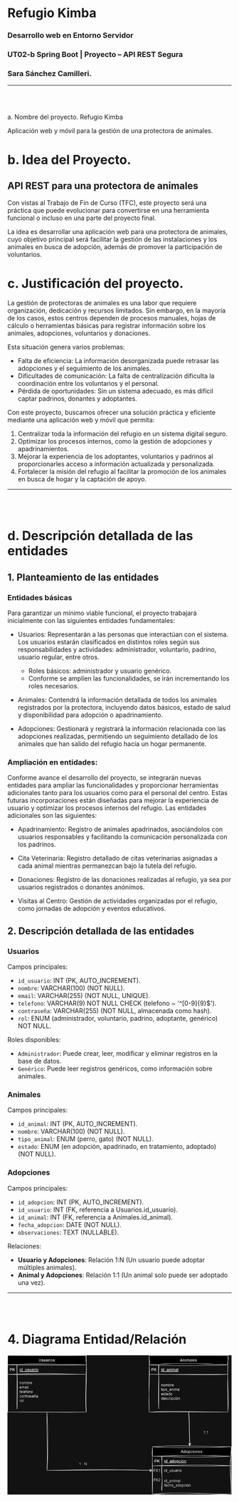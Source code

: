 # Refugio Kimba

### Desarrollo web en Entorno Servidor
### UT02-b Spring Boot | Proyecto – API REST Segura
### __Sara Sánchez Camilleri.__

<hr>
<br>
<br>

a. Nombre del proyecto.
Refugio Kimba

Aplicación web y móvil para la gestión de una protectora de animales.

# b. Idea del Proyecto.

## API REST para una protectora de animales

Con vistas al Trabajo de Fin de Curso (TFC), este proyecto será una práctica que puede evolucionar para convertirse en una herramienta funcional o incluso en una parte del proyecto final.

La idea es desarrollar una aplicación web para una protectora de animales, cuyo objetivo principal será facilitar la gestión de las instalaciones y los animales en busca de adopción, además de promover la participación de voluntarios.

# c. Justificación del proyecto.

La gestión de protectoras de animales es una labor que requiere organización, dedicación y recursos limitados. Sin embargo, en la mayoría de los casos, estos centros dependen de procesos manuales, hojas de cálculo o herramientas básicas para registrar información sobre los animales, adopciones, voluntarios y donaciones.

Esta situación genera varios problemas:

- Falta de eficiencia: La información desorganizada puede retrasar las adopciones y el seguimiento de los animales.
- Dificultades de comunicación: La falta de centralización dificulta la coordinación entre los voluntarios y el personal.
- Pérdida de oportunidades: Sin un sistema adecuado, es más difícil captar padrinos, donantes y adoptantes.

Con este proyecto, buscamos ofrecer una solución práctica y eficiente mediante una aplicación web y móvil que permita:

1. Centralizar toda la información del refugio en un sistema digital seguro.
2. Optimizar los procesos internos, como la gestión de adopciones y apadrinamientos.
3. Mejorar la experiencia de los adoptantes, voluntarios y padrinos al proporcionarles acceso a información actualizada y personalizada.
4. Fortalecer la misión del refugio al facilitar la promoción de los animales en busca de hogar y la captación de apoyo.

<hr>
<br>
<br>

# d. Descripción detallada de las entidades

## 1. Planteamiento de las entidades

### Entidades básicas

Para garantizar un mínimo viable funcional, el proyecto trabajará inicialmente con las siguientes entidades fundamentales:

- Usuarios: Representarán a las personas que interactúan con el sistema. Los usuarios estarán clasificados en distintos roles según sus responsabilidades y actividades: administrador, voluntario, padrino, usuario regular, entre otros.
  - Roles básicos: administrador y usuario genérico.
  - Conforme se amplíen las funcionalidades, se irán incrementando los roles necesarios.


- Animales: Contendrá la información detallada de todos los animales registrados por la protectora, incluyendo datos básicos, estado de salud y disponibilidad para adopción o apadrinamiento.


- Adopciones: Gestionará y registrará la información relacionada con las adopciones realizadas, permitiendo un seguimiento detallado de los animales que han salido del refugio hacia un hogar permanente.

### Ampliación en entidades:

Conforme avance el desarrollo del proyecto, se integrarán nuevas entidades para ampliar las funcionalidades y proporcionar herramientas adicionales tanto para los usuarios como para el personal del centro. Estas futuras incorporaciones están diseñadas para mejorar la experiencia de usuario y optimizar los procesos internos del refugio. Las entidades adicionales son las siguientes:

- Apadrinamiento: Registro de animales apadrinados, asociándolos con usuarios responsables y facilitando la comunicación personalizada con los padrinos.

- Cita Veterinaria: Registro detallado de citas veterinarias asignadas a cada animal mientras permanezcan bajo la tutela del refugio.

- Donaciones: Registro de las donaciones realizadas al refugio, ya sea por usuarios registrados o donantes anónimos.

- Visitas al Centro: Gestión de actividades organizadas por el refugio, como jornadas de adopción y eventos educativos.


## 2. Descripción detallada de las entidades

### Usuarios
Campos principales:

- ```id_usuario```: INT (PK, AUTO_INCREMENT).
- ```nombre```: VARCHAR(100) (NOT NULL).
- ```email```: VARCHAR(255) (NOT NULL, UNIQUE).
- ```telefono```: VARCHAR(9) NOT NULL CHECK (telefono ~ '^[0-9]{9}$').
- ```contraseña```: VARCHAR(255) (NOT NULL, almacenada como hash).
- ```rol```: ENUM (administrador, voluntario, padrino, adoptante, genérico) NOT NULL.

Roles disponibles:

- ```Administrador```: Puede crear, leer, modificar y eliminar registros en la base de datos.
- ```Genérico```: Puede leer registros genéricos, como información sobre animales.

### Animales
Campos principales:

- ```id_animal```: INT (PK, AUTO_INCREMENT).
- ```nombre```: VARCHAR(100) (NOT NULL).
- ```tipo_animal```: ENUM (perro, gato) (NOT NULL).
- ```estado```: ENUM (en adopción, apadrinado, en tratamiento, adoptado) (NOT NULL).

### Adopciones
Campos principales:

- ```id_adopcion```: INT (PK, AUTO_INCREMENT).
- ```id_usuario```: INT (FK, referencia a Usuarios.id_usuario).
- ```id_animal```: INT (FK, referencia a Animales.id_animal).
- ```fecha_adopcion```: DATE (NOT NULL).
- ```observaciones```: TEXT (NULLABLE).

Relaciones:

- **Usuario y Adopciones**: Relación 1:N (Un usuario puede adoptar múltiples animales).
- **Animal y Adopciones**: Relación 1:1 (Un animal solo puede ser adoptado una vez).

<hr>
<br>
<br>

# 4. Diagrama Entidad/Relación

![Diagrama Entidad/Relación](./src/main/resources/images/UT02_API_REST_SEGURA.jpg)
